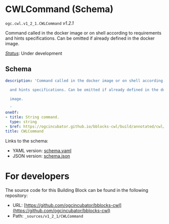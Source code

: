 
# CWLCommand (Schema)

`ogc.cwl.v1_2_1.CWLCommand` *v1.2.1*

Command called in the docker image or on shell according to requirements
and hints specifications. Can be omitted if already defined in the docker
image.


[*Status*](http://www.opengis.net/def/status): Under development

## Schema

```yaml
description: 'Command called in the docker image or on shell according to requirements

  and hints specifications. Can be omitted if already defined in the docker

  image.

  '
oneOf:
- title: String command.
  type: string
- $ref: https://ogcincubator.github.io/bblocks-cwl/build/annotated/cwl/v1_2_1/CommandParts/schema.yaml
title: CWLCommand

```

Links to the schema:

* YAML version: [schema.yaml](https://ogcincubator.github.io/bblocks-cwl/build/annotated/cwl/v1_2_1/CWLCommand/schema.json)
* JSON version: [schema.json](https://ogcincubator.github.io/bblocks-cwl/build/annotated/cwl/v1_2_1/CWLCommand/schema.yaml)


# For developers

The source code for this Building Block can be found in the following repository:

* URL: [https://github.com/ogcincubator/bblocks-cwl](https://github.com/ogcincubator/bblocks-cwl)
* Path: `_sources/v1_2_1/CWLCommand`

